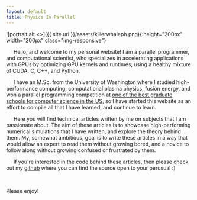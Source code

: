 ```yaml
---
layout: default
title: Physics In Parallel
---
```

![portrait alt <>]({{ site.url }}/assets/killerwhaleph.png){:height="200px" width="200px" class="img-responsive"}

&nbsp;&nbsp;&nbsp;&nbsp; Hello, and welcome to my personal website! I am a parallel programmer, and computational scientist, who specializes in accelerating applications with GPUs by optimizing GPU kernels and runtimes, using a healthy mixture of CUDA, C, C++, and Python. 

&nbsp;&nbsp;&nbsp;&nbsp; I have an M.Sc. from the University of Washington where I studied high-performance computing, computational plasma physics, fusion energy, and won a parallel programming competition at [one of the best graduate schools for computer science in the US](https://www.usnews.com/best-graduate-schools/top-science-schools/computer-science-rankings), so I have started this website as an effort to compile all that I have learned, and continue to learn.

&nbsp;&nbsp;&nbsp;&nbsp; Here you will find technical articles written by me on subjects that I am passionate about. The aim of these articles is to showcase high-performing numerical simulations that I have written, and explore the theory behind them. My, somewhat ambitious, goal is to write these articles in a way that would allow an expert to read them without growing bored, and a novice to follow along without growing confused or frustrated by them. 

&nbsp;&nbsp;&nbsp;&nbsp; If you're interested in the code behind these articles, then please check out my [github](https://github.com/russellmatt66) where you can find the source open to your perusual :)

&nbsp;&nbsp;&nbsp;&nbsp;

Please enjoy!  

<!-- REFERENCES -->
<!-- [1]: https://www.usnews.com/best-graduate-schools/top-science-schools/computer-science-rankings -->